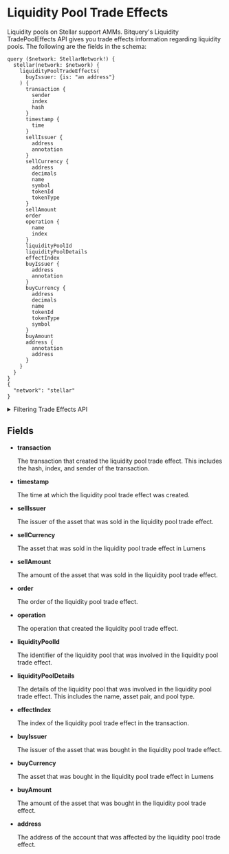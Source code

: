 # Liquidity Pool Trade Effects

Liquidity pools on Stellar support AMMs. Bitquery's Liquidity TradePoolEffects API gives you trade effects information regarding liquidity pools. The following are the fields in the schema:

```
query ($network: StellarNetwork!) {
  stellar(network: $network) {
    liquidityPoolTradeEffects(
      buyIssuer: {is: "an address"}
    ) {
      transaction {
        sender
        index
        hash
      }
      timestamp {
        time
      }
      sellIssuer {
        address
        annotation
      }
      sellCurrency {
        address
        decimals
        name
        symbol
        tokenId
        tokenType
      }
      sellAmount
      order
      operation {
        name
        index
      }
      liquidityPoolId
      liquidityPoolDetails
      effectIndex
      buyIssuer {
        address
        annotation
      }
      buyCurrency {
        address
        decimals
        name
        tokenId
        tokenType
        symbol
      }
      buyAmount
      address {
        annotation
        address
      }
    }
  }
}
{
  "network": "stellar"
}

```

<details><summary>Filtering Trade Effects API</summary>

- **buyIssuer**

  The issuer of the asset that was bought in the liquidity pool trade effect. The `is` operator is used to specify that the issuer must be equal to the value of the `$buyIssuer` variable.

- **transactionSender**

  The address of the account that sent the transaction that created the liquidity pool trade effect.

- **transactionIndex**

  The index of the transaction that created the liquidity pool trade effect in the ledger.

- **transactionHash**

  The hash of the transaction that created the liquidity pool trade effect.

- **time**

  The time at which the liquidity pool trade effect was created.

- **sellIssuer**

  The issuer of the asset that was sold in the liquidity pool trade effect. The `is` operator is used to specify that the issuer must be equal to the value of the `$sellIssuer` variable.

- **sellCurrencyName**

  The name of the asset that was sold in the liquidity pool trade effect. The `is` operator is used to specify that the name must be equal to the value of the `$sellCurrencyName` variable.

- **sellAmount**

  The amount of the asset that was sold in the liquidity pool trade effect.

- **options**

  This object specifies the options for the query. The following fields are supported:

  - **limit** - The maximum number of results to return.
  - **offset** - The offset from the first result to return.
  - `asc` or `desc` The liquidity pool trade effects will be ordered in ascending order by the field mentioned

- **opSourceAccount**

  The account that was the source of the liquidity pool trade effect.

- **opIndex**

  The index of the operation that created the liquidity pool trade effect in the transaction.

- **operation**

  The operation that created the liquidity pool trade effect.

- **liquidityPoolId**

  The identifier of the liquidity pool that was involved in the liquidity pool trade effect.

- **liquidityPoolDetails**

  The details of the liquidity pool that was involved in the liquidity pool trade effect. This includes the name, asset pair, and pool type.

- **effectIndex**

  The index of the liquidity pool trade effect in the transaction.

- **date**

  The date on which the liquidity pool trade effect was created.

- **buyCurrencyName**

  The name of the asset that was bought in the liquidity pool trade effect. The `is` operator is used to specify that the name must be equal to the value of the `$buyCurrencyName` variable.

- **buyAmount**

  The amount of the asset that was bought in the liquidity pool trade effect.

- **block**

  The number of the block in which the liquidity pool trade effect was created.

- **any**

  A catch-all field (OR logic) that can be used to filter for liquidity pool trade effects that match any of the other fields.

- **address**

  The address of the account that was affected by the liquidity pool trade effect.

</details>

## Fields

- **transaction**

  The transaction that created the liquidity pool trade effect. This includes the hash, index, and sender of the transaction.

- **timestamp**

  The time at which the liquidity pool trade effect was created.

- **sellIssuer**

  The issuer of the asset that was sold in the liquidity pool trade effect.

- **sellCurrency**

  The asset that was sold in the liquidity pool trade effect in Lumens

- **sellAmount**

  The amount of the asset that was sold in the liquidity pool trade effect.

- **order**

  The order of the liquidity pool trade effect.

- **operation**

  The operation that created the liquidity pool trade effect.

- **liquidityPoolId**

  The identifier of the liquidity pool that was involved in the liquidity pool trade effect.

- **liquidityPoolDetails**

  The details of the liquidity pool that was involved in the liquidity pool trade effect. This includes the name, asset pair, and pool type.

- **effectIndex**

  The index of the liquidity pool trade effect in the transaction.

- **buyIssuer**

  The issuer of the asset that was bought in the liquidity pool trade effect.

- **buyCurrency**

  The asset that was bought in the liquidity pool trade effect in Lumens

- **buyAmount**

  The amount of the asset that was bought in the liquidity pool trade effect.

- **address**

  The address of the account that was affected by the liquidity pool trade effect.
